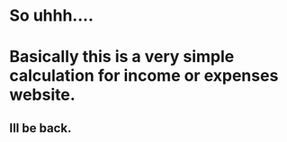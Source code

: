 # So uhhh....

# Basically this is a very simple calculation for income or expenses website.
## Ill be back. 
